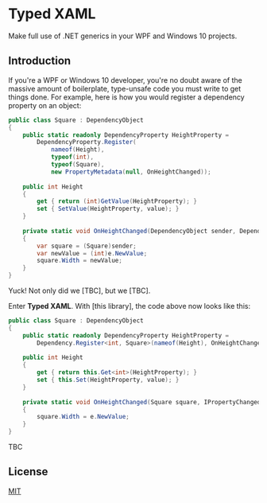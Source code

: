 # Typed XAML

Make full use of .NET generics in your WPF and Windows 10 projects.

## Introduction

If you're a WPF or Windows 10 developer, you're no doubt aware of the massive amount of boilerplate, type-unsafe code you must write to get things done. For example, here is how you would register a dependency property on an object:

```csharp
public class Square : DependencyObject
{
    public static readonly DependencyProperty HeightProperty =
        DependencyProperty.Register(
            nameof(Height),
            typeof(int),
            typeof(Square),
            new PropertyMetadata(null, OnHeightChanged));
    
    public int Height
    {
        get { return (int)GetValue(HeightProperty); }
        set { SetValue(HeightProperty, value); }
    }
    
    private static void OnHeightChanged(DependencyObject sender, DependencyPropertyChangedEventArgs e)
    {
        var square = (Square)sender;
        var newValue = (int)e.NewValue;
        square.Width = newValue;
    }
}
```

Yuck! Not only did we [TBC], but we [TBC].

Enter **Typed XAML**. With [this library], the code above now looks like this:

```csharp
public class Square : DependencyObject
{
    public static readonly DependencyProperty HeightProperty =
        Dependency.Register<int, Square>(nameof(Height), OnHeightChanged);
    
    public int Height
    {
        get { return this.Get<int>(HeightProperty); }
        set { this.Set(HeightProperty, value); }
    }
    
    private static void OnHeightChanged(Square square, IPropertyChangedArgs<int> e)
    {
        square.Width = e.NewValue;
    }
}
```

TBC

## License

[MIT](LICENSE)
